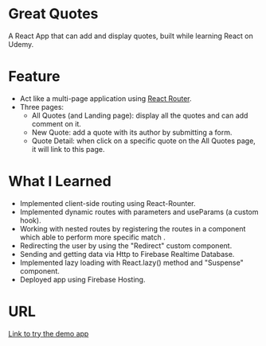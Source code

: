 # Great Quotes

A React App that can add and display quotes, built while learning React on Udemy.

# Feature

- Act like a multi-page application using [React Router](https://reactrouter.com/web/guides/quick-start "Link to React Rounter Website").
- Three pages:
  - All Quotes (and Landing page): display all the quotes and can add comment on it.
  - New Quote: add a quote with its author by submitting a form.
  - Quote Detail: when click on a specific quote on the All Quotes page, it will link to this page.

# What I Learned

- Implemented client-side routing using React-Rounter.
- Implemented dynamic routes with parameters and useParams (a custom hook).
- Working with nested routes by registering the routes in a component which able to perform more specific match .
- Redirecting the user by using the "Redirect" custom component.
- Sending and getting data via Http to Firebase Realtime Database.
- Implemented lazy loading with React.lazy() method and "Suspense" component.
- Deployed app using Firebase Hosting.

# URL
[Link to try the demo app]('movie-app-53da7.web.app')
